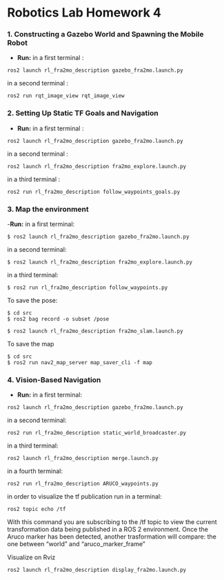 # Robotics Lab Homework 4

### 1. Constructing a Gazebo World and Spawning the Mobile Robot
- **Run:** 
in a first terminal : 
```
ros2 launch rl_fra2mo_description gazebo_fra2mo.launch.py 
```
in a second terminal :
```
ros2 run rqt_image_view rqt_image_view
```
### 2. Setting Up Static TF Goals and Navigation
- **Run:** 
in a first terminal : 
```
ros2 launch rl_fra2mo_description gazebo_fra2mo.launch.py 
```
in a second terminal :
```
ros2 launch rl_fra2mo_description fra2mo_explore.launch.py
```
in a third terminal :
```
ros2 run rl_fra2mo_description follow_waypoints_goals.py
```
### 3. Map the environment
-**Run:**
in a first terminal:
```
$ ros2 launch rl_fra2mo_description gazebo_fra2mo.launch.py
```
in a second terminal:
```
$ ros2 launch rl_fra2mo_description fra2mo_explore.launch.py
```
in a third terminal:
```
$ ros2 run rl_fra2mo_description follow_waypoints.py
```
To save the pose:
```
$ cd src
$ ros2 bag record -o subset /pose
```
```
$ ros2 launch rl_fra2mo_description fra2mo_slam.launch.py
```
To save the map
```
$ cd src
$ ros2 run nav2_map_server map_saver_cli -f map
```

### 4. Vision-Based Navigation
- **Run:** 
in a first terminal: 
```
ros2 launch rl_fra2mo_description gazebo_fra2mo.launch.py 
```
in a second terminal: 
```
ros2 run rl_fra2mo_description static_world_broadcaster.py 
```
in a third terminal:
```
ros2 launch rl_fra2mo_description merge.launch.py 
```
in a fourth terminal:
```
ros2 run rl_fra2mo_description ARUCO_waypoints.py 
```
in order to visualize the tf publication run in a terminal: 
```
ros2 topic echo /tf 
```
With this command you are subscribing to the /tf topic to view the current transformation data being published in a ROS 2 environment.
Once the Aruco marker has been detected, another trasformation will compare: the one between “world” and “aruco_marker_frame”

Visualize on Rviz
```
ros2 launch rl_fra2mo_description display_fra2mo.launch.py
```
